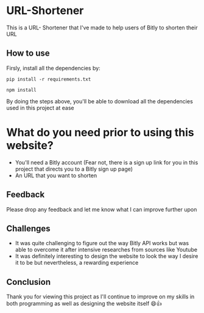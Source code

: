 # URL-Shortener
This is a URL- Shortener that I've made to help users of Bitly to shorten their URL

## How to use
Firsly, install all the dependencies by:

``
pip install -r requirements.txt
``

``
npm install
``

By doing the steps above, you'll be able to download all the dependencies used in this project at ease

# What do you need prior to using this website?
- You'll need a Bitly account (Fear not, there is a sign up link for you in this project that directs you to a Bitly sign up page)
- An URL that you want to shorten

## Feedback
Please drop any feedback and let me know what I can improve further upon

## Challenges
- It was quite challenging to figure out the way Bitly API works but was able to overcome it after intensive researches from sources like Youtube
- It was definitely interesting to design the website to look the way I desire it to be but nevertheless, a rewarding experience

## Conclusion
Thank you for viewing this project as I'll continue to improve on my skills in both programming as well as designing the website itself
:smile::thumbsup:
